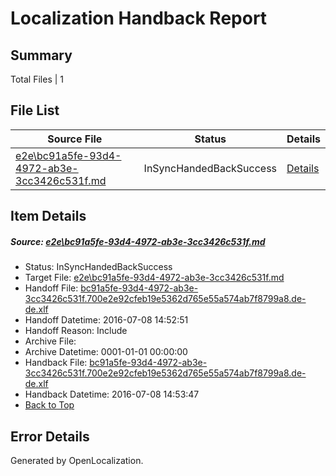 # <a name='report-top'></a> Localization Handback Report

## Summary
 Total Files | 1

## File List
 Source File | Status | Details 
 ----------- | ------ | ------- 
 [e2e\bc91a5fe-93d4-4972-ab3e-3cc3426c531f.md](https://github.com/OpenLocalizationTestOrg/oltest/blob/76c54cb7caad0efd81fc760548bbf8d8faf439c7/e2e/bc91a5fe-93d4-4972-ab3e-3cc3426c531f.md) | InSyncHandedBackSuccess | [Details](#0669709458ae72698f9d15f4bd7124be771092c26)

## Item Details
##### <a name='0669709458ae72698f9d15f4bd7124be771092c26'></a> Source: [e2e\bc91a5fe-93d4-4972-ab3e-3cc3426c531f.md](https://github.com/OpenLocalizationTestOrg/oltest/blob/76c54cb7caad0efd81fc760548bbf8d8faf439c7/e2e/bc91a5fe-93d4-4972-ab3e-3cc3426c531f.md)
* Status: InSyncHandedBackSuccess
* Target File: [e2e\bc91a5fe-93d4-4972-ab3e-3cc3426c531f.md](https://github.com/OpenLocalizationTestOrg/oltest-dede-fly/blob/7d6b6851d1dfc73a1bc26ce912557570726e4f0e/e2e/bc91a5fe-93d4-4972-ab3e-3cc3426c531f.md)
* Handoff File: [bc91a5fe-93d4-4972-ab3e-3cc3426c531f.700e2e92cfeb19e5362d765e55a574ab7f8799a8.de-de.xlf](https://github.com/OpenLocalizationTestOrg/olhandoff-e2e/blob/8d8137708511dd768d289213628d6b601f6417b0/ol-handoff/OpenLocalizationTestOrg/oltest-dede-fly/ci/ht/bc91a5fe-93d4-4972-ab3e-3cc3426c531f.700e2e92cfeb19e5362d765e55a574ab7f8799a8.de-de.xlf)
* Handoff Datetime: 2016-07-08 14:52:51
* Handoff Reason: Include
* Archive File: 
* Archive Datetime: 0001-01-01 00:00:00
* Handback File: [bc91a5fe-93d4-4972-ab3e-3cc3426c531f.700e2e92cfeb19e5362d765e55a574ab7f8799a8.de-de.xlf](https://github.com/OpenLocalizationTestOrg/olhandback-e2e/blob/cd31e337797789077f16b90fd639dbf9ab2336af/ol-handback/OpenLocalizationTestOrg/oltest-dede-fly/ci/ht/bc91a5fe-93d4-4972-ab3e-3cc3426c531f.700e2e92cfeb19e5362d765e55a574ab7f8799a8.de-de.xlf)
* Handback Datetime: 2016-07-08 14:53:47
* [Back to Top](#report-top)


## Error Details

Generated by OpenLocalization.

